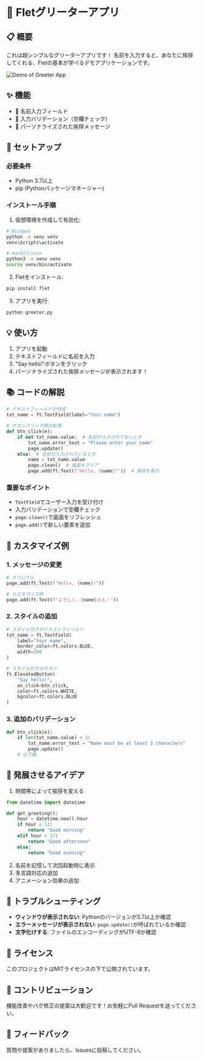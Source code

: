 # 👋 Fletグリーターアプリ

## 📋 概要

これは超シンプルなグリーターアプリです！
名前を入力すると、あなたに挨拶してくれる、Fletの基本が学べるデモアプリケーションです。

![Demo of Greeter App](https://via.placeholder.com/600x200.png?text=Greeter+App+Demo)

## ✨ 機能

- 📝 名前入力フィールド
- 🚨 入力バリデーション（空欄チェック）
- 👋 パーソナライズされた挨拶メッセージ

## 🔧 セットアップ

### 必要条件
- Python 3.7以上
- pip (Pythonパッケージマネージャー)

### インストール手順

1. 仮想環境を作成して有効化:
```bash
# Windows
python -m venv venv
venv\Scripts\activate

# macOS/Linux
python3 -m venv venv
source venv/bin/activate
```

2. Fletをインストール:
```bash
pip install flet
```

3. アプリを実行:
```bash
python greeter.py
```

## 💡 使い方

1. アプリを起動
2. テキストフィールドに名前を入力
3. "Say hello!"ボタンをクリック
4. パーソナライズされた挨拶メッセージが表示されます！

## 📚 コードの解説

```python
# テキストフィールドの作成
txt_name = ft.TextField(label="Your name")

# ボタンクリック時の処理
def btn_click(e):
    if not txt_name.value:  # 名前が入力されてないとき
        txt_name.error_text = "Please enter your name"
        page.update()
    else:  # 名前が入力されているとき
        name = txt_name.value
        page.clean()  # 画面をクリア
        page.add(ft.Text(f"Hello, {name}!"))  # 挨拶を表示
```

### 重要なポイント
- `TextField`でユーザー入力を受け付け
- 入力バリデーションで空欄チェック
- `page.clean()`で画面をリフレッシュ
- `page.add()`で新しい要素を追加

## 🎨 カスタマイズ例

### 1. メッセージの変更
```python
# オリジナル
page.add(ft.Text(f"Hello, {name}!"))

# カスタマイズ例
page.add(ft.Text(f"よろしく、{name}さん！"))
```

### 2. スタイルの追加
```python
# スタイル付きのテキストフィールド
txt_name = ft.TextField(
    label="Your name",
    border_color=ft.colors.BLUE,
    width=200
)

# スタイル付きのボタン
ft.ElevatedButton(
    "Say hello!",
    on_click=btn_click,
    color=ft.colors.WHITE,
    bgcolor=ft.colors.BLUE
)
```

### 3. 追加のバリデーション
```python
def btn_click(e):
    if len(txt_name.value) < 2:
        txt_name.error_text = "Name must be at least 2 characters"
        page.update()
    # 以下略
```

## 🚀 発展させるアイデア

1. 時間帯によって挨拶を変える
```python
from datetime import datetime

def get_greeting():
    hour = datetime.now().hour
    if hour < 12:
        return "Good morning"
    elif hour < 17:
        return "Good afternoon"
    else:
        return "Good evening"
```

2. 名前を記憶して次回起動時に表示
3. 多言語対応の追加
4. アニメーション効果の追加

## 🐛 トラブルシューティング

- **ウィンドウが表示されない**: Pythonのバージョンが3.7以上か確認
- **エラーメッセージが表示されない**: `page.update()`が呼ばれているか確認
- **文字化けする**: ファイルのエンコーディングがUTF-8か確認

## 📝 ライセンス

このプロジェクトはMITライセンスの下で公開されています。

## 🤝 コントリビューション

機能改善やバグ修正の提案は大歓迎です！お気軽にPull Requestを送ってください。

## 📮 フィードバック

質問や提案がありましたら、Issuesに投稿してください。
